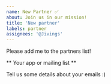```yaml
---
name: New Partner ✅
about: Join us in our mission!
title: 'New partner'
labels: partner
assignees: '@Jivings'
---
```


Please add me to the partners list!

** Your app or mailing list **

Tell us some details about your emails :)
